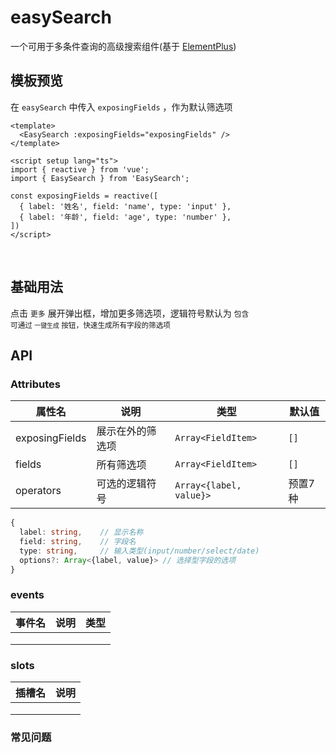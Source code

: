 # easySearch

一个可用于多条件查询的高级搜索组件(基于 [ElementPlus](https://github.com/element-plus/element-plus))

## 模板预览

在 `easySearch` 中传入 `exposingFields` ，作为默认筛选项
```vue [demo.vue]
<template>
  <EasySearch :exposingFields="exposingFields" />
</template>

<script setup lang="ts">
import { reactive } from 'vue';
import { EasySearch } from 'EasySearch';

const exposingFields = reactive([
  { label: '姓名', field: 'name', type: 'input' },
  { label: '年龄', field: 'age', type: 'number' }, 
])
</script>
```
<demo vue="./demo.vue" scope="global" />

<br>

## 基础用法

点击 `更多` 展开弹出框，增加更多筛选项，逻辑符号默认为 `包含`<br>
<small>可通过 `一键生成` 按钮，快速生成所有字段的筛选项</small>
<demo vue="./index.vue" scope="global" />

## API

### Attributes

| 属性名         | 说明             | 类型                      | 默认值 |
| -------------- | ---------------- | ------------------------- | ------ |
| exposingFields | 展示在外的筛选项 | `Array<FieldItem>`        | `[]`   |
| fields         | 所有筛选项       | `Array<FieldItem>`        | `[]`   |
| operators      | 可选的逻辑符号   | `Array<{label, value}>`   | 预置7种|


```ts [FieldItem 结构]
{
  label: string,    // 显示名称
  field: string,    // 字段名
  type: string,     // 输入类型(input/number/select/date)
  options?: Array<{label, value}> // 选择型字段的选项
}
```

### events

| 事件名 | 说明 | 类型 |
| ------ | ---- | ---- |
|        |      |      |
|        |      |      |
|        |      |      |



### slots

| 插槽名 | 说明 |
| ------ | ---- |
|        |      |
|        |      |
|        |      |



### 常见问题


